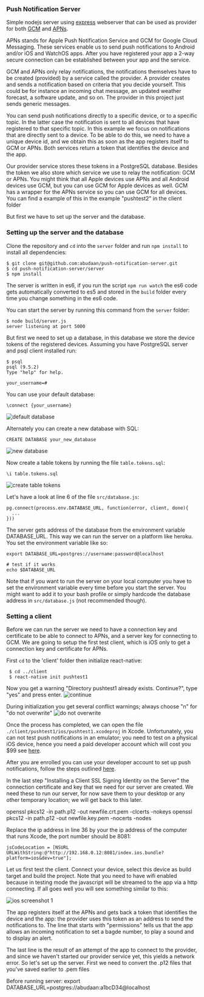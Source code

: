 ### Push Notification Server

Simple nodejs server using [express](http://expressjs.com/) webserver that can be used as provider for both [GCM](https://developers.google.com/cloud-messaging/) and [APNs](https://developer.apple.com/library/ios/documentation/NetworkingInternet/Conceptual/RemoteNotificationsPG/Chapters/ApplePushService.html).

APNs stands for Apple Push Notification Service and GCM for Google Cloud Messaging. These services enable us to send push notifications to Android and/or iOS and WatchOS apps. After you have registered your app a 2-way secure connection can be established between your app and the service.

GCM and APNs only relay notifications, the notifications themselves have to be created (provided) by a service called the provider. A provider creates and sends a notification based on criteria that you decide yourself. This could be for instance an incoming chat message, an updated weather forecast, a software update, and so on. The provider in this project just sends generic messages.

You can send push notifications directly to a specific device, or to a specific topic. In the latter case the notification is sent to all devices that have registered to that specific topic. In this example we focus on notifications that are directly sent to a device. To be able to do this, we need to have a unique device id, and we obtain this as soon as the app registers itself to GCM or APNs. Both services return a token that identifies the device and the app.

Our provider service stores these tokens in a PostgreSQL database. Besides the token we also store which service we use to relay the notification: GCM or APNs. You might think that all Apple devices use APNs and all Android devices use GCM, but you can use GCM for Apple devices as well. GCM has a wrapper for the APNs service so you can use GCM for all devices. You can find a example of this in the example "pushtest2" in the client folder

But first we have to set up the server and the database.



### Setting up the server and the database

Clone the repository and `cd` into the `server` folder and run `npm install` to install all dependencies:

```
$ git clone git@github.com:abudaan/push-notification-server.git
$ cd push-notification-server/server
$ npm install
```

The server is written in es6, if you run the script `npm run watch` the es6 code gets automatically converted to es5 and stored in the `build` folder every time you change something in the es6 code.

You can start the server by running this command from the `server` folder:

```
$ node build/server.js
server listening at port 5000
```


But first we need to set up a database, in this database we store the device tokens of the registered devices. Assuming you have PostgreSQL server and psql client installed run:

```
$ psql
psql (9.5.2)
Type "help" for help.

your_username=#
```

You can use your default database:

```\connect {your_username}```

![default database](./readme-images/psql-1.jpg "default database")


Alternately you can create a new database with SQL:

```CREATE DATABASE your_new_database```

![new database](./readme-images/psql-2.jpg "new database")


Now create a table tokens by running the file `table.tokens.sql`:

```\i table.tokens.sql```

![create table tokens](./readme-images/psql-3.jpg "create table tokens")


Let's have a look at line 6 of the file `src/database.js`:

```
pg.connect(process.env.DATABASE_URL, function(error, client, done){
  ...
}))
```

The server gets address of the database from the environment variable DATABASE_URL. This way we can run the server on a platform like heroku. You set the environment variable like so:

```
export DATABASE_URL=postgres://username:password@localhost

# test if it works
echo $DATABASE_URL

```

Note that if you want to run the server on your local computer you have to set the environment variable every time before you start the server. You might want to add it to your bash profile or simply hardcode the database address in `src/database.js` (not recommended though).



### Setting a client


Before we can run the server we need to have a connection key and certificate to be able to connect to APNs, and a server key for connecting to GCM. We are going to setup the first test client, which is iOS only to get a connection key and certificate for APNs.

First ```cd``` to the 'client' folder then initialize react-native:

```
 $ cd ../client
 $ react-native init pushtest1
```

Now you get a warning "Directory pushtest1 already exists. Continue?", type "yes" and press enter.
![continue](./readme-images/react-native-init-1.jpg "continue")

During initialization you get several conflict warnings; always choose "n" for "do not overwrite"
![do not overwrite](./readme-images/react-native-init-conflict.jpg "do not overwrite")

Once the process has completed, we can open the file `./client/pushtest1/ios/pushtest1.xcodeproj` in Xcode. Unfortunately, you can not test push notifications in an emulator; you need to test on a physical iOS device, hence you need a paid developer account which will cost you $99 see [here](https://developer.apple.com/programs/how-it-works/).

After you are enrolled you can use your developer account to set up push notifications, follow the steps outlined [here](https://developer.apple.com/library/ios/documentation/IDEs/Conceptual/AppDistributionGuide/AddingCapabilities/AddingCapabilities.html#//apple_ref/doc/uid/TP40012582-CH26-SW6).

In the last step "Installing a Client SSL Signing Identity on the Server" the connection certificate and key that we need for our server are created. We need these to run our server, for now save them to your desktop or any other temporary location; we will get back to this later.

openssl pkcs12 -in path.p12 -out newfile.crt.pem -clcerts -nokeys
openssl pkcs12 -in path.p12 -out newfile.key.pem -nocerts -nodes


Replace the ip address in line 36 by your the ip address of the computer that runs Xcode, the port number should be 8081:
```
jsCodeLocation = [NSURL URLWithString:@"http://192.168.0.12:8081/index.ios.bundle?platform=ios&dev=true"];
```

Let us first test the client. Connect your device, select this device as build target and build the project. Note that you need to have wifi enabled because in testing mode the javascript will be streamed to the app via a http connecting. If all goes well you will see something similar to this:

![ios screenshot 1](./readme-images/ios-screenshot-1-small.jpg "ios screenshot 1")

The app registers itself at the APNs and gets back a token that identifies the device and the app: the provider uses this token as an address to send the notifications to. The line that starts with "permissions" tells us that the app allows an incoming notification to set a bagde number, to play a sound and to display an alert.

The last line is the result of an attempt of the app to connect to the provider, and since we haven't started our provider service yet, this yields a network error. So let's set up the server. First we need to convert the .p12 files that you've saved earlier to .pem files




Before running server:
export DATABASE_URL=postgres://abudaan:a1bcD34@localhost


